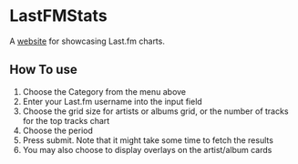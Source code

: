 # LastFMStats
A <a href='https://last-fm-charts.onrender.com'>website</a> for showcasing Last.fm charts.

## How To use
1. Choose the Category from the menu above
2. Enter your Last.fm username into the input field
3. Choose the grid size for artists or albums grid, or the number of tracks for the top tracks chart
4. Choose the period
5. Press submit. Note that it might take some time to fetch the results
6. You may also choose to display overlays on the artist/album cards
